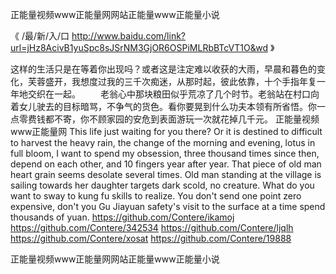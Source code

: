 
正能量视频www正能量网网站正能量www正能量小说




《 /最/新/入/口  http://www.baidu.com/link?url=jHz8AcivB1yuSpc8sJSrNM3GjOR6OSPiMLRbBTcVT1O&wd 》




这样的生活只是在等着你出现吗？或者这是注定难以收获的大雨，早晨和暮色的变化，芙蓉盛开，我想度过我的三千次痴迷，从那时起，彼此依靠，十个手指年复一年地交织在一起。
　　老翁心中那块粮田似乎荒凉了几个时节。老翁站在村口向着女儿驶去的目标暗骂，不争气的货色。看你要晃到什么功夫本领有所省悟。你一点零费钱都不寄，你不顾家园的安危到表面游玩一次就花掉几千元。
正能量视频www正能量网
This life just waiting for you there?
Or it is destined to difficult to harvest the heavy rain, the change of the morning and evening, lotus in full bloom, I want to spend my obsession, three thousand times since then, depend on each other, and 10 fingers year after year.
That piece of old man heart grain seems desolate several times.
Old man standing at the village is sailing towards her daughter targets dark scold, no creature.
What do you want to sway to kung fu skills to realize.
You don't send one point zero expensive, don't you Gu Jiayuan safety's visit to the surface at a time spend thousands of yuan.
https://github.com/Contere/ikamoj
https://github.com/Contere/342534
https://github.com/Contere/ljqlh
https://github.com/Contere/xosat
https://github.com/Contere/19888





正能量视频www正能量网网站正能量www正能量小说
